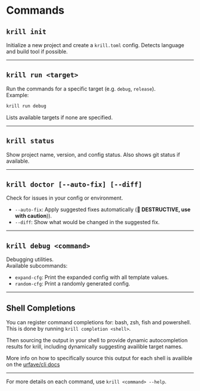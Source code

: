 # Commands

## `krill init`

Initialize a new project and create a `krill.toml` config. Detects language and build tool if possible.

---

## `krill run <target>`

Run the commands for a specific target (e.g. `debug`, `release`).  
Example:

```sh
krill run debug
```

Lists available targets if none are specified.

---

## `krill status`

Show project name, version, and config status. Also shows git status if available.

---

## `krill doctor [--auto-fix] [--diff]`

Check for issues in your config or environment.  
- `--auto-fix`: Apply suggested fixes automatically (**🚨 DESTRUCTIVE, use with caution**)).
- `--diff`: Show what would be changed in the suggested fix.

---

## `krill debug <command>`

Debugging utilities.  
Available subcommands:
- `expand-cfg`: Print the expanded config with all template values.
- `random-cfg`: Print a randomly generated config.

---

## Shell Completions

You can register command completions for: bash, zsh, fish and powershell. This is done by running `krill completion <shell>`.

Then sourcing the output in your shell to provide dynamic autocompletion results for krill, including dynamically suggesting availible target names.

More info on how to specifically source this output for each shell is availible on the [urfave/cli docs](https://cli.urfave.org/v3/examples/completions/shell-completions/)

---

For more details on each command, use `krill <command> --help`.
